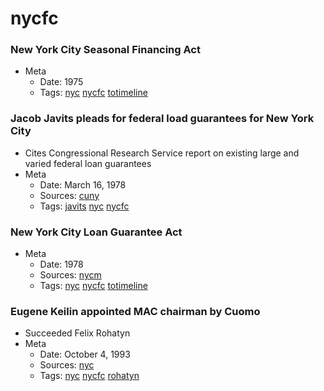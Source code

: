 # nycfc
### New York City Seasonal Financing Act
- Meta
  - Date: 1975
  - Tags: [nyc](../tags/nyc.md) [nycfc](../tags/nycfc.md) [totimeline](../tags/totimeline.md)

### Jacob Javits pleads for federal load guarantees for New York City

- Cites Congressional Research Service report on existing large and varied federal loan guarantees
- Meta
  - Date: March 16, 1978
  - Sources: [cuny](http://www.baruch.cuny.edu/library/alumni/online_exhibits/amfl/mac/pdf_files/Legislation_Federal/1977-78-1.pdf)
  - Tags: [javits](../tags/javits.md) [nyc](../tags/nyc.md) [nycfc](../tags/nycfc.md)

### New York City Loan Guarantee Act
- Meta
  - Date: 1978
  - Sources: [nycm](http://www.nyc.gov/html/records/pdf/executive_orders/1978EO026.PDF)
  - Tags: [nyc](../tags/nyc.md) [nycfc](../tags/nycfc.md) [totimeline](../tags/totimeline.md)

### Eugene Keilin appointed MAC chairman by Cuomo

- Succeeded Felix Rohatyn
- Meta
  - Date: October 4, 1993
  - Sources: [nyc](http://www.nytimes.com/1993/10/05/nyregion/cuomo-picks-investment-banker-for-municipal-assistance-post.html)
  - Tags: [nyc](../tags/nyc.md) [nycfc](../tags/nycfc.md) [rohatyn](../tags/rohatyn.md)

